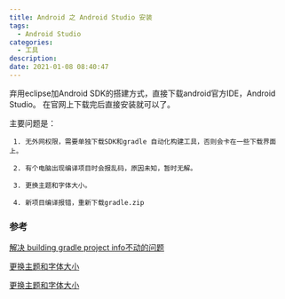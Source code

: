 ```yaml
---
title: Android 之 Android Studio 安装
tags: 
  - Android Studio
categories: 
  - 工具
description: 
date: 2021-01-08 08:40:47
---
```


  弃用eclipse加Android SDK的搭建方式，直接下载android官方IDE，Android Studio。 在官网上下载完后直接安装就可以了。

 <!-- more -->

 主要问题是：

     1. 无外网权限，需要单独下载SDK和gradle 自动化构建工具，否则会卡在一些下载界面上。
    
     2. 有个电脑出现编译项目时会报乱码，原因未知，暂时无解。
    
     3. 更换主题和字体大小。
    
     4. 新项目编译报错，重新下载gradle.zip

  ### 参考

[解决 building gradle project info不动的问题](http://blog.csdn.net/qq_33699981/article/details/73479772)

[更换主题和字体大小](http://blog.csdn.net/zivensonice/article/details/51592895)

[更换主题和字体大小](http://blog.csdn.net/caroline_wendy/article/details/21876727)

  



